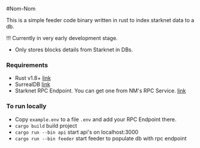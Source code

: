 #Nom-Nom

This is a simple feeder code binary written in rust to index starknet data to a db.

!!! Currently in very early development stage.
- Only stores blocks details from Starknet in DBs.

### Requirements 
- Rust v1.8+ [link](https://www.rust-lang.org/)
- SurrealDB [link](https://www.rust-lang.org/)
- Starknet RPC Endpoint. You can get one from NM's RPC Service. [link](https://data.voyager.online/)



### To run locally
- Copy `example.env` to a file `.env` and add your RPC Endpoint there.
- `cargo build` build project
- `cargo run --bin api` start api's on localhost:3000
- `cargo run --bin feeder` start feeder to populate db with rpc endpoint
